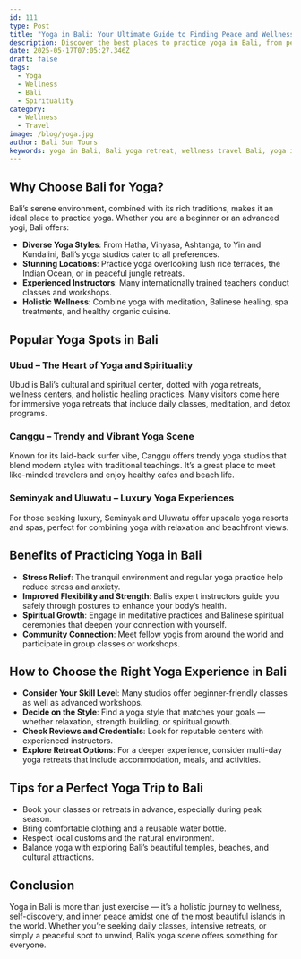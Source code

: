 ```yaml
---
id: 111
type: Post
title: "Yoga in Bali: Your Ultimate Guide to Finding Peace and Wellness in Paradise"
description: Discover the best places to practice yoga in Bali, from peaceful Ubud retreats to luxurious beachfront studios in Uluwatu. This 2025 guide covers styles, benefits, top spots, and tips for a perfect wellness journey
date: 2025-05-17T07:05:27.346Z
draft: false
tags:
  - Yoga
  - Wellness
  - Bali
  - Spirituality
category:
  - Wellness
  - Travel
image: /blog/yoga.jpg
author: Bali Sun Tours
keywords: yoga in Bali, Bali yoga retreat, wellness travel Bali, yoga in Ubud, spiritual retreat Bali
---
```


## Why Choose Bali for Yoga?

Bali’s serene environment, combined with its rich traditions, makes it an ideal place to practice yoga. Whether you are a beginner or an advanced yogi, Bali offers:

- **Diverse Yoga Styles**: From Hatha, Vinyasa, Ashtanga, to Yin and Kundalini, Bali’s yoga studios cater to all preferences.
- **Stunning Locations**: Practice yoga overlooking lush rice terraces, the Indian Ocean, or in peaceful jungle retreats.
- **Experienced Instructors**: Many internationally trained teachers conduct classes and workshops.
- **Holistic Wellness**: Combine yoga with meditation, Balinese healing, spa treatments, and healthy organic cuisine.

## Popular Yoga Spots in Bali

### Ubud – The Heart of Yoga and Spirituality

Ubud is Bali’s cultural and spiritual center, dotted with yoga retreats, wellness centers, and holistic healing practices. Many visitors come here for immersive yoga retreats that include daily classes, meditation, and detox programs.

### Canggu – Trendy and Vibrant Yoga Scene

Known for its laid-back surfer vibe, Canggu offers trendy yoga studios that blend modern styles with traditional teachings. It’s a great place to meet like-minded travelers and enjoy healthy cafes and beach life.

### Seminyak and Uluwatu – Luxury Yoga Experiences

For those seeking luxury, Seminyak and Uluwatu offer upscale yoga resorts and spas, perfect for combining yoga with relaxation and beachfront views.

## Benefits of Practicing Yoga in Bali

- **Stress Relief**: The tranquil environment and regular yoga practice help reduce stress and anxiety.
- **Improved Flexibility and Strength**: Bali’s expert instructors guide you safely through postures to enhance your body’s health.
- **Spiritual Growth**: Engage in meditative practices and Balinese spiritual ceremonies that deepen your connection with yourself.
- **Community Connection**: Meet fellow yogis from around the world and participate in group classes or workshops.

## How to Choose the Right Yoga Experience in Bali

- **Consider Your Skill Level**: Many studios offer beginner-friendly classes as well as advanced workshops.
- **Decide on the Style**: Find a yoga style that matches your goals — whether relaxation, strength building, or spiritual growth.
- **Check Reviews and Credentials**: Look for reputable centers with experienced instructors.
- **Explore Retreat Options**: For a deeper experience, consider multi-day yoga retreats that include accommodation, meals, and activities.

## Tips for a Perfect Yoga Trip to Bali

- Book your classes or retreats in advance, especially during peak season.
- Bring comfortable clothing and a reusable water bottle.
- Respect local customs and the natural environment.
- Balance yoga with exploring Bali’s beautiful temples, beaches, and cultural attractions.

## Conclusion

Yoga in Bali is more than just exercise — it’s a holistic journey to wellness, self-discovery, and inner peace amidst one of the most beautiful islands in the world. Whether you’re seeking daily classes, intensive retreats, or simply a peaceful spot to unwind, Bali’s yoga scene offers something for everyone.
